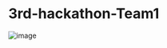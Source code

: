# 3rd-hackathon-Team1
![image](https://user-images.githubusercontent.com/113027703/201497723-ecc1c7f2-8693-4343-ab70-ebf0101a2295.png)
